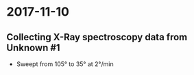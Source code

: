 # 2017-11-10

## Collecting X-Ray spectroscopy data from Unknown \#1

 - Sweept from 105° to 35° at 2°/min
